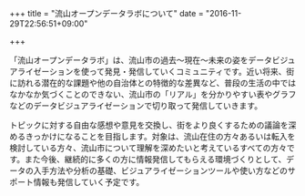+++
title = "流山オープンデータラボについて"
date = "2016-11-29T22:56:51+09:00"

+++

「流山オープンデータラボ」は、流山市の過去〜現在〜未来の姿をデータビジュアライゼーションを使って発見・発信していくコミュニティです。近い将来、街に訪れる潜在的な課題や他の自治体との特徴的な差異など、普段の生活の中ではなかなか気づくことのできない、流山市の「リアル」を分かりやすい表やグラフなどのデータビジュアライゼーションで切り取って発信していきます。

トピックに対する自由な感想や意見を交換し、街をより良くするための議論を深めるきっかけになることを目指します。対象は、流山在住の方々あるいは転入を検討している方々、流山市について理解を深めたいと考えているすべての方々です。また今後、継続的に多くの方に情報発信してもらえる環境づくりとして、データの入手方法や分析の基礎、ビジュアライゼーションツールや使い方などのサポート情報も発信していく予定です。
